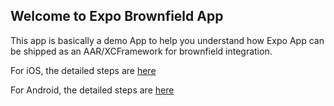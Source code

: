 ## Welcome to Expo Brownfield App

This app is basically a demo App to help you understand how Expo App can be shipped as an AAR/XCFramework for brownfield integration.

For iOS, the detailed steps are [here](https://github.com/callstack/rock/issues/492#issuecomment-3225109837)

For Android, the detailed steps are [here](https://www.rockjs.dev/docs/brownfield/android#10-extra-steps-for-expo-cli-and-expo-modules)
